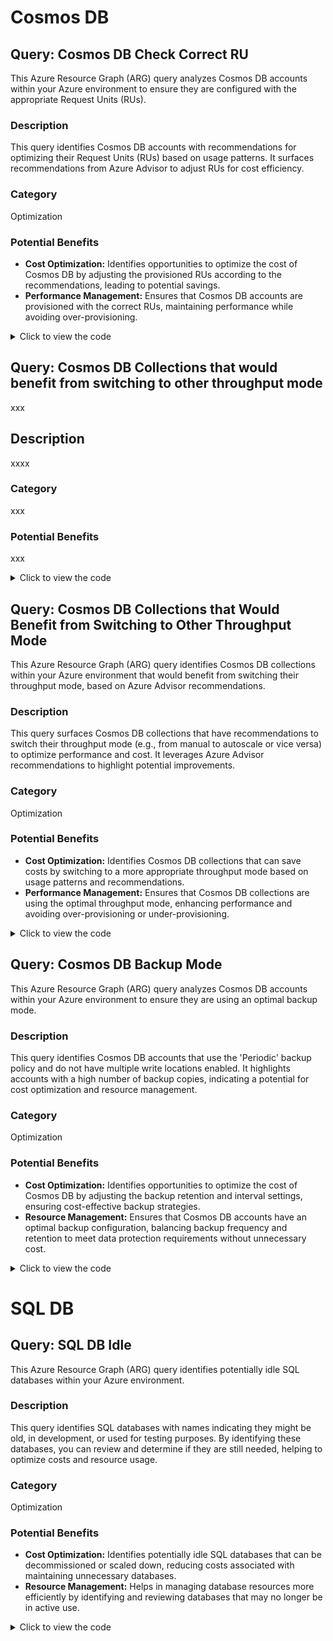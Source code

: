 # Cosmos DB

## Query: Cosmos DB Check Correct RU

This Azure Resource Graph (ARG) query analyzes Cosmos DB accounts within your Azure environment to ensure they are configured with the appropriate Request Units (RUs).

### Description

This query identifies Cosmos DB accounts with recommendations for optimizing their Request Units (RUs) based on usage patterns. It surfaces recommendations from Azure Advisor to adjust RUs for cost efficiency.

### Category

Optimization

### Potential Benefits

- **Cost Optimization:** Identifies opportunities to optimize the cost of Cosmos DB by adjusting the provisioned RUs according to the recommendations, leading to potential savings.
- **Performance Management:** Ensures that Cosmos DB accounts are provisioned with the correct RUs, maintaining performance while avoiding over-provisioning.

<details>
  <summary>Click to view the code</summary>
  <div class="code-block">
    <pre><code> advisorresources
| where type =~ 'microsoft.advisor/recommendations'
| where properties.impactedField == 'microsoft.documentdb/databaseaccounts' and properties.recommendationTypeId == '8b993855-1b3f-4392-8860-6ed4f5afd8a7'
| order by id asc
| project 
    id, subscriptionId, resourceGroup, CosmosDBAccountName=properties.extendedProperties.GlobalDatabaseAccountName, 
    DatabaseName=properties.extendedProperties.DatabaseName, CollectionName=properties.extendedProperties.CollectionName,
    EstimatedAnnualSavings=bin(toreal(properties.extendedProperties.annualSavingsAmount), 1), SavingsCurrency=properties.extendedProperties.savingsCurrency
</code></pre>
  </div>
</details>


## Query: Cosmos DB Collections that would benefit from switching to other throughput mode

xxx

## Description

xxxx

### Category

xxx
### Potential Benefits

xxx

<details>
  <summary>Click to view the code</summary>
  <div class="code-block">
    <pre><code> advisorresources
| where type =~ 'microsoft.advisor/recommendations'
| where properties.impactedField == 'microsoft.documentdb/databaseaccounts' and properties.recommendationTypeId in (' cdf51428-a41b-4735-ba23-39f3b7cde20c', ' 6aa7a0df-192f-4dfa-bd61-f43db4843e7d')
| order by id asc
| project 
    id, subscriptionId, resourceGroup, CosmosDBAccountName=properties.extendedProperties.GlobalDatabaseAccountName, 
    DatabaseName=properties.extendedProperties.DatabaseName, CollectionName=properties.extendedProperties.CollectionName,
    EstimatedAnnualSavings=bin(toreal(properties.extendedProperties.annualSavingsAmount), 1), SavingsCurrency=properties.extendedProperties.savingsCurrency
</code></pre>
  </div>
</details>


## Query: Cosmos DB Collections that Would Benefit from Switching to Other Throughput Mode

This Azure Resource Graph (ARG) query identifies Cosmos DB collections within your Azure environment that would benefit from switching their throughput mode, based on Azure Advisor recommendations.

### Description

This query surfaces Cosmos DB collections that have recommendations to switch their throughput mode (e.g., from manual to autoscale or vice versa) to optimize performance and cost. It leverages Azure Advisor recommendations to highlight potential improvements.

### Category

Optimization

### Potential Benefits

- **Cost Optimization:** Identifies Cosmos DB collections that can save costs by switching to a more appropriate throughput mode based on usage patterns and recommendations.
- **Performance Management:** Ensures that Cosmos DB collections are using the optimal throughput mode, enhancing performance and avoiding over-provisioning or under-provisioning.

<details>
  <summary>Click to view the code</summary>
  <div class="code-block">
    <pre><code> advisorresources
| where type =~ 'microsoft.advisor/recommendations'
| where properties.impactedField == 'microsoft.documentdb/databaseaccounts' and properties.recommendationTypeId in (' cdf51428-a41b-4735-ba23-39f3b7cde20c', ' 6aa7a0df-192f-4dfa-bd61-f43db4843e7d')
| order by id asc
| project 
    id, subscriptionId, resourceGroup, CosmosDBAccountName=properties.extendedProperties.GlobalDatabaseAccountName, 
    DatabaseName=properties.extendedProperties.DatabaseName, CollectionName=properties.extendedProperties.CollectionName,
    EstimatedAnnualSavings=bin(toreal(properties.extendedProperties.annualSavingsAmount), 1), SavingsCurrency=properties.extendedProperties.savingsCurrency
</code></pre>
  </div>
</details>


## Query: Cosmos DB Backup Mode

This Azure Resource Graph (ARG) query analyzes Cosmos DB accounts within your Azure environment to ensure they are using an optimal backup mode.

### Description

This query identifies Cosmos DB accounts that use the 'Periodic' backup policy and do not have multiple write locations enabled. It highlights accounts with a high number of backup copies, indicating a potential for cost optimization and resource management.

### Category

Optimization

### Potential Benefits

- **Cost Optimization:** Identifies opportunities to optimize the cost of Cosmos DB by adjusting the backup retention and interval settings, ensuring cost-effective backup strategies.
- **Resource Management:** Ensures that Cosmos DB accounts have an optimal backup configuration, balancing backup frequency and retention to meet data protection requirements without unnecessary cost.

<details>
  <summary>Click to view the code</summary>
  <div class="code-block">
    <pre><code> resources
| where type == "microsoft.documentdb/databaseaccounts"
| where resourceGroup in ({ResourceGroup})
| where properties.backupPolicy.type == 'Periodic' and tobool(properties.enableMultipleWriteLocations) == false
| extend BackupCopies=toreal(properties.backupPolicy.periodicModeProperties.backupRetentionIntervalInHours) / (toreal(properties.backupPolicy.periodicModeProperties.backupIntervalInMinutes) / real(60))
| where BackupCopies >= 10 or (BackupCopies > 2 and toint(properties.backupPolicy.periodicModeProperties.backupRetentionIntervalInHours) <= 168)
| order by id asc
| project id, CosmosDBAccountName=name, resourceGroup, subscriptionId, BackupCopies
</code></pre>
  </div>
</details>

# SQL DB

## Query: SQL DB Idle

This Azure Resource Graph (ARG) query identifies potentially idle SQL databases within your Azure environment.

### Description

This query identifies SQL databases with names indicating they might be old, in development, or used for testing purposes. By identifying these databases, you can review and determine if they are still needed, helping to optimize costs and resource usage.

### Category

Optimization

### Potential Benefits

- **Cost Optimization:** Identifies potentially idle SQL databases that can be decommissioned or scaled down, reducing costs associated with maintaining unnecessary databases.
- **Resource Management:** Helps in managing database resources more efficiently by identifying and reviewing databases that may no longer be in active use.


<details>
  <summary>Click to view the code</summary>
  <div class="code-block">
    <pre><code> resources 
| where type == "microsoft.sql/servers/databases"
| where name contains "old" or name contains "Dev"or  name contains "test"
| where resourceGroup in ({ResourceGroup})
| extend SQLDBName=name, Type=sku.name, Tier=sku.tier, Location=location
| order by id asc
| project id, SQLDBName, Type, Tier, resourceGroup, Location, subscriptionId
</code></pre>
  </div>
</details>